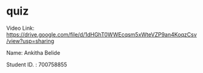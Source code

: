 # quiz
Video Link: https://drive.google.com/file/d/1dHGhT0WWEcqsm5xWteVZP9an4KoqzCsv/view?usp=sharing


Name: Ankitha Belide


Student ID. : 700758855
